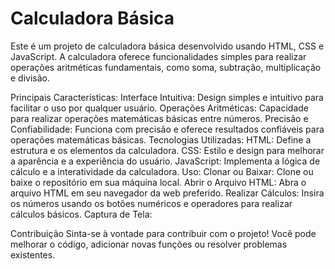 # Calculadora Básica
Este é um projeto de calculadora básica desenvolvido usando HTML, CSS e JavaScript. A calculadora oferece funcionalidades simples para realizar operações aritméticas fundamentais, como soma, subtração, multiplicação e divisão.

Principais Características:
Interface Intuitiva: Design simples e intuitivo para facilitar o uso por qualquer usuário.
Operações Aritméticas: Capacidade para realizar operações matemáticas básicas entre números.
Precisão e Confiabilidade: Funciona com precisão e oferece resultados confiáveis para operações matemáticas básicas.
Tecnologias Utilizadas:
HTML: Define a estrutura e os elementos da calculadora.
CSS: Estilo e design para melhorar a aparência e a experiência do usuário.
JavaScript: Implementa a lógica de cálculo e a interatividade da calculadora.
Uso:
Clonar ou Baixar: Clone ou baixe o repositório em sua máquina local.
Abrir o Arquivo HTML: Abra o arquivo HTML em seu navegador da web preferido.
Realizar Cálculos: Insira os números usando os botões numéricos e operadores para realizar cálculos básicos.
Captura de Tela:


Contribuição
Sinta-se à vontade para contribuir com o projeto! Você pode melhorar o código, adicionar novas funções ou resolver problemas existentes.
